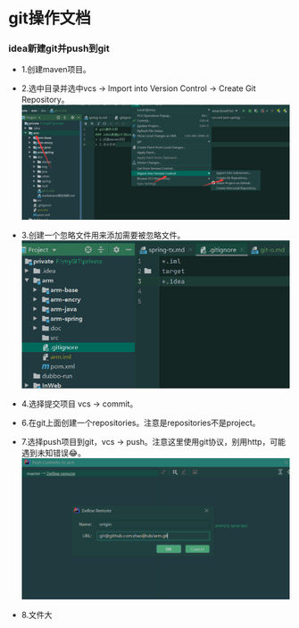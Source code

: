 # git操作文档
### idea新建git并push到git
+ 1.创建maven项目。
+ 2.选中目录并选中vcs -> lmport into Version Control -> Create Git Repository。
![avatar](img/git/git-1.png)
+ 3.创建一个忽略文件用来添加需要被忽略文件。
![avatar](img/git/git-2.png)
+ 4.选择提交项目 vcs -> commit。
+ 6.在git上面创建一个repositories。注意是repositories不是project。
+ 7.选择push项目到git，vcs -> push。注意这里使用git协议，别用http，可能遇到未知错误😂。
![avatar](img/git/git-3.png)
  
+ 8.文件大